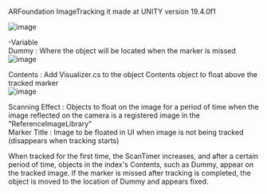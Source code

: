 ARFoundation ImageTracking it made at UNITY version 19.4.0f1

![image](https://user-images.githubusercontent.com/26645827/209616237-138ee880-2014-4963-8213-d76b4bd37b84.png)

-Variable
<br>Dummy : Where the object will be located when the marker is missed
<br>![image](https://user-images.githubusercontent.com/26645827/209616265-c2aaeea3-e89e-4897-910f-bdcd41854de7.png)

Contents : Add Visualizer.cs to the object Contents object to float above the tracked marker
<br>![image](https://user-images.githubusercontent.com/26645827/209617666-6c530b5d-1918-42e9-a748-7a927e5f2b35.png)

Scanning Effect : Objects to float on the image for a period of time when the image reflected on the camera is a registered image in the "ReferenceImageLibrary"
<br>Marker Title : Image to be floated in UI when image is not being tracked (disappears when tracking starts)


When tracked for the first time, the ScanTimer increases, and after a certain period of time, objects in the index's Contents, such as Dummy, appear on the tracked image. If the marker is missed after tracking is completed, the object is moved to the location of Dummy and appears fixed.
